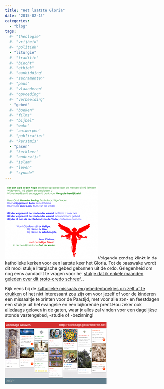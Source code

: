 ```yaml
---
title: "Het laatste Gloria"
date: "2015-02-12"
categories: 
  - "blog"
tags:
  #- "theologie"
  #- "vrijheid"
  #- "politiek"
  - "liturgie"
  #- "traditie"
  #- "biecht"
  #- "ethiek"
  #- "aanbidding"
  #- "sacramenten"
  #- "paus"
  #- "vlaanderen"
  #- "opvoeding"
  #- "verbeelding"
  - "gebed"
  #- "boeken"
  #- "films"
  #- "bijbel"
  #- "woke"
  #- "antwerpen"
  #- "publicaties"
  #- "kerstmis"
  - "pasen"
  #- "kerkleer"
  #- "onderwijs"
  #- "islam"
  #- "leven"
  #- "synode"
---
```


[![eeraangod](images/eeraangod-300x241.png)](/blog/eer-aan-god-in-den-hoge/)Volgende zondag klinkt in de katholieke kerken voor een laatste keer het Gloria. Tot de paaswake wordt dit mooi stukje liturgische gebed gebannen uit de ordo. Gelegenheid om nog eens aandacht te vragen voor het [stukje dat ik enkele maanden geleden over dit proto-credo schreef](/blog/eer-aan-god-in-den-hoge/ "Eer aan God in den Hoge")...

Kijk eens bij de [katholieke missaals en gebedenboekjes om zelf af te drukken](/page/katholieke-printerboekjes/) of het niet interessant zou zijn om voor jezelf of voor de kinderen een missaaltje te printen voor de Paastijd, met voor alle zon- en feestdagen een stukje uit het evangelie en een bijhorende prent.Hou zeker ook [alledaags geloven](http://alledaags.gelovenleren.net/) in de gaten, waar je alles zal vinden voor een dagelijkse stonde vastengebed, -studie of -bezinning!

[![](images/advertentie330.png)](http://alledaags.gelovenleren.net "Alledaags Geloven")
